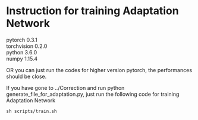 # Instruction for training Adaptation Network
pytorch 0.3.1<br>
torchvision 0.2.0<br>
python 3.6.0<br>
numpy 1.15.4<br>

OR you can just run the codes for higher version pytorch, the performances should be close.<br>

If you have gone to ../Correction and run python generate_file_for_adaptation.py, just run the following code for training Adaptation Network
```shell
sh scripts/train.sh
```
